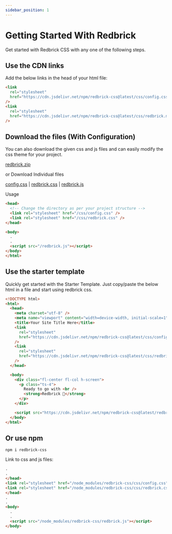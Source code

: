 ```yaml
---
sidebar_position: 1
---
```


# Getting Started With Redbrick

Get started with Redbrick CSS with any one of the following steps.

## Use the CDN links

Add the below links in the head of your html file:

```html
<link
  rel="stylesheet"
  href="https://cdn.jsdelivr.net/npm/redbrick-css@latest/css/config.css"
/>
<link
  rel="stylesheet"
  href="https://cdn.jsdelivr.net/npm/redbrick-css@latest/css/redbrick.min.css"
/>
```

## Download the files (With Configuration)

You can also download the given css and js files and can easily modify the css theme for your project.

[redbrick.zip](https://github.com/Adarsh0603/redbrick/files/7706749/redbrick.zip)

or Download Individual files

[config.css](https://github.com/Adarsh0603/redbrick/releases/download/v1.0.2/config.css) | [redbrick.css](https://github.com/Adarsh0603/redbrick/releases/download/v1.0.2/redbrick.css) | [redbrick.js](https://github.com/Adarsh0603/redbrick/releases/download/v1.0.2/redbrick.js)

Usage

```html
<head>
  <!-- Change the directory as per your project structure -->
  <link rel="stylesheet" href="/css/config.css" />
  <link rel="stylesheet" href="/css/redbrick.css" />
</head>

<body>
  .
  .
  <script src="/redbrick.js"></script>
</body>
</html>
```

## Use the starter template

Quickly get started with the Starter Template. Just copy/paste the below html in a file and start using redbrick css.

```html
<!DOCTYPE html>
<html>
  <head>
    <meta charset="utf-8" />
    <meta name="viewport" content="width=device-width, initial-scale=1" />
    <title>Your Site Title Here</title>
    <link
      rel="stylesheet"
      href="https://cdn.jsdelivr.net/npm/redbrick-css@latest/css/config.css"
    />
    <link
      rel="stylesheet"
      href="https://cdn.jsdelivr.net/npm/redbrick-css@latest/css/redbrick.min.css"
    />
  </head>

  <body>
    <div class="fl-center fl-col h-screen">
      <p class="ts-4">
        Ready to go with <br />
        <strong>Redbrick 🚀</strong>
      </p>
    </div>

    <script src="https://cdn.jsdelivr.net/npm/redbrick-css@latest/redbrick.min.js"></script>
  </body>
</html>
```

## Or use npm

```shell
npm i redbrick-css
```

Link to css and js files:

```html
.
.
</head>
<link rel="stylesheet" href="/node_modules/redbrick-css/css/config.css" />
<link rel="stylesheet" href="/node_modules/redbrick-css/css/redbrick.css" />
</head>
.
.
<body>
  .
  .
  <script src="/node_modules/redbrick-css/redbrick.js"></script>
</body>
```

